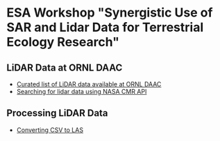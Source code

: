 # ESA Workshop "Synergistic Use of SAR and Lidar Data for Terrestrial Ecology Research"

## LiDAR Data at ORNL DAAC
 - [Curated list of LiDAR data available at ORNL DAAC](lidar-ornl-daac.md)
 - [Searching for lidar data using NASA CMR API](lidar_ornl_cmr.ipynb)

## Processing LiDAR Data
  - [Converting CSV to LAS](csv_to_las.ipynb)
